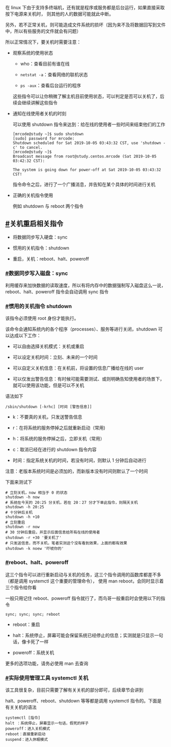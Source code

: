 在 linux 下由于支持多终端机，还有就是程序或服务都是后台运行，如果直接采取按下电源来关机时， 则其他的人的数据可能就此中断。

另外，若不正常关机，则可能造成文件系统的损坏（因为来不及将数据回写到文件中，所以有些服务的文件就会有问题）

所以正常情况下，要关机时需要注意：

- 观察系统的使用状态

    - who：查看目前有谁在线

    - `netstat -a`：查看网络的联机状态

    - `ps -aux`：查看后台运行的程序

    这些指令可以让你稍微了解主机目前使用状态，可以判定是否可以关机了，后续会继续讲解这些指令

- 通知在线使用者关机的时刻

    可以使用 shutdown 指令来达到：给在线的使用者一些时间来结束他们的工作

    ```Shell
    [mrcode@study ~]$ sudo shutdown
    [sudo] password for mrcode:
    Shutdown scheduled for Sat 2019-10-05 03:43:32 CST, use 'shutdown -c' to cancel.
    [mrcode@study ~]$
    Broadcast message from root@study.centos.mrcode (Sat 2019-10-05 03:42:32 CST):
    
    The system is going down for power-off at Sat 2019-10-05 03:43:32 CST!
    ```

    指令命令之后，进行了一个广播消息，并告知在某个具体的时间进行关机

- 正确的关机指令使用

    例如 shutdown 与 reboot 两个指令

## [#](https://zq99299.github.io/linux-tutorial/tutorial-basis/04/04.html#%E5%85%B3%E6%9C%BA%E9%87%8D%E5%90%AF%E7%9B%B8%E5%85%B3%E6%8C%87%E4%BB%A4)关机重启相关指令

- 将数据同步写入硬盘：sync

- 惯用的关机指令：shutdown

- 重启，关机：reboot、halt、poweroff

### [#](https://zq99299.github.io/linux-tutorial/tutorial-basis/04/04.html#%E6%95%B0%E6%8D%AE%E5%90%8C%E6%AD%A5%E5%86%99%E5%85%A5%E7%A3%81%E7%9B%98%EF%BC%9Async)数据同步写入磁盘：sync

利用缓存来加快数据的读取速度，所以有将内存中的数据强制写入磁盘这么一说， reboot、halt、poweroff 指令会自动调用 sync 指令

### [#](https://zq99299.github.io/linux-tutorial/tutorial-basis/04/04.html#%E6%83%AF%E7%94%A8%E7%9A%84%E5%85%B3%E6%9C%BA%E6%8C%87%E4%BB%A4-shutdown)惯用的关机指令 shutdown

该指令必须使用 root 身份才能执行。

该命令会通知系统内的各个程序（processes）、服务等进行关闭，shutdown 可以达成以下工作：

- 可以自由选择关机模式：关机或重启

- 可以设定关机时间：立刻、未来的一个时间

- 可以自定义关机信息：在关机前，将设置的信息广播给在线的 user

- 可以仅发出警告信息：有时候可能需要测试、或则明确告知使用者的场景下，就可以使用该功能，但是可以不关机

语法如下

```Shell
/sbin/shutdown [-krhc] [时间 [警告信息]]
```

- k：不要真的关机，只发送警告信息

- r：在将系统的服务停掉之后就重新启动（常用)

- h：将系统的服务停掉之后，立即关机（常用）

- c：取消已经在进行的 shutdown 指令内容

- 时间：指定系统关机的时间，若没有时间，则默认 1 分钟后自动进行

注意：老版本系统时间是必须加的，而新版本没有时间则默认了一个时间

下面来测试下

```Shell
# 立刻关机，now 相当于 0 的状态
shutdown -h now
# 系统在今天的 20:25 分关机，若在 20：27 分才下单此指令，则隔天关机
shutdown -h 20:25
# 十分钟后关机
shutdown -h +10
# 立刻重启
shutdown -r now
# 30 分钟后重启，并显示后面信息给所有在线的使用者
shutdown -r +30 '要关机了'
# 只发送信息，而不关机，笔者实测这个没有看到效果，上面的都有效果
shutdown -k noew '吓唬你的'
```

### [#](https://zq99299.github.io/linux-tutorial/tutorial-basis/04/04.html#reboot%E3%80%81halt%E3%80%81poweroff)reboot、halt、poweroff

这三个指令可以进行重新启动与关机的任务，这三个指令调用的函数库都差不多（都是调用 systemctl 这个重要的管理命令）， 使用 man reboot，会同时显示着三个指令给你看

一般只用记住 reboot、poweroff 指令就行了，而鸟哥一般重启时会使用以下的指令

```Shell
sync; sync; sync; reboot
```

- reboot：重启

- halt：系统停止，屏幕可能会保留系统已经停止的信息；实测就是只显示一句话，像卡死了一样

- poweroff：系统关机

更多的选项功能，请务必使用 man 去查询

### [#](https://zq99299.github.io/linux-tutorial/tutorial-basis/04/04.html#%E5%AE%9E%E9%99%85%E4%BD%BF%E7%94%A8%E7%AE%A1%E7%90%86%E5%B7%A5%E5%85%B7-systemctl-%E5%85%B3%E6%9C%BA)实际使用管理工具 systemctl 关机

该工具很复杂，目前只需要了解有关关机的部分即可，后续章节会讲到

halt、poweroff、reboot、shutdown 等等都是调用 systemctl 指令的。下面是有关关机的语法

```Shell
systemctl [指令]
halt ：系统停止，屏幕显示一句话，假死的样子
poweroff：进入关机模式
reboot：直接重新启动
suspend：进入休眠模式
```

